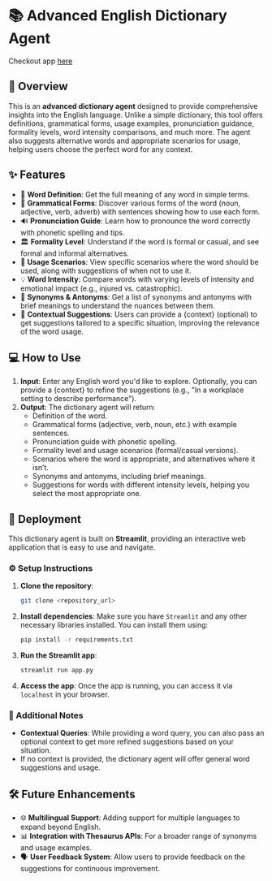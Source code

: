 
# 📚 Advanced English Dictionary Agent

Checkout app [here](https://advance-dictionary.streamlit.app/)

## 🌟 Overview

This is an **advanced dictionary agent** designed to provide comprehensive insights into the English language. Unlike a simple dictionary, this tool offers definitions, grammatical forms, usage examples, pronunciation guidance, formality levels, word intensity comparisons, and much more. The agent also suggests alternative words and appropriate scenarios for usage, helping users choose the perfect word for any context.

## ✨ Features

- 📖 **Word Definition**: Get the full meaning of any word in simple terms.
- 📝 **Grammatical Forms**: Discover various forms of the word (noun, adjective, verb, adverb) with sentences showing how to use each form.
- 🔊 **Pronunciation Guide**: Learn how to pronounce the word correctly with phonetic spelling and tips.
- 🏛️ **Formality Level**: Understand if the word is formal or casual, and see formal and informal alternatives.
- 🎯 **Usage Scenarios**: View specific scenarios where the word should be used, along with suggestions of when not to use it.
- 💡 **Word Intensity**: Compare words with varying levels of intensity and emotional impact (e.g., injured vs. catastrophic).
- 🔄 **Synonyms & Antonyms**: Get a list of synonyms and antonyms with brief meanings to understand the nuances between them.
- 🧠 **Contextual Suggestions**: Users can provide a {context} (optional) to get suggestions tailored to a specific situation, improving the relevance of the word usage.

## 💻 How to Use

1. **Input**: Enter any English word you'd like to explore. Optionally, you can provide a {context} to refine the suggestions (e.g., "In a workplace setting to describe performance").
2. **Output**: The dictionary agent will return:
   - Definition of the word.
   - Grammatical forms (adjective, verb, noun, etc.) with example sentences.
   - Pronunciation guide with phonetic spelling.
   - Formality level and usage scenarios (formal/casual versions).
   - Scenarios where the word is appropriate, and alternatives where it isn’t.
   - Synonyms and antonyms, including brief meanings.
   - Suggestions for words with different intensity levels, helping you select the most appropriate one.

## 🚀 Deployment

This dictionary agent is built on **Streamlit**, providing an interactive web application that is easy to use and navigate.

### ⚙️ Setup Instructions

1. **Clone the repository**:
   ```bash
   git clone <repository_url>
   ```
2. **Install dependencies**:
   Make sure you have `Streamlit` and any other necessary libraries installed. You can install them using:
   ```bash
   pip install -r requirements.txt
   ```
3. **Run the Streamlit app**:
   ```bash
   streamlit run app.py
   ```
4. **Access the app**: Once the app is running, you can access it via `localhost` in your browser.

### 🔎 Additional Notes

- **Contextual Queries**: While providing a word query, you can also pass an optional context to get more refined suggestions based on your situation.
- If no context is provided, the dictionary agent will offer general word suggestions and usage.

## 🛠️ Future Enhancements

- 🌐 **Multilingual Support**: Adding support for multiple languages to expand beyond English.
- 📊 **Integration with Thesaurus APIs**: For a broader range of synonyms and usage examples.
- 🗣️ **User Feedback System**: Allow users to provide feedback on the suggestions for continuous improvement.

